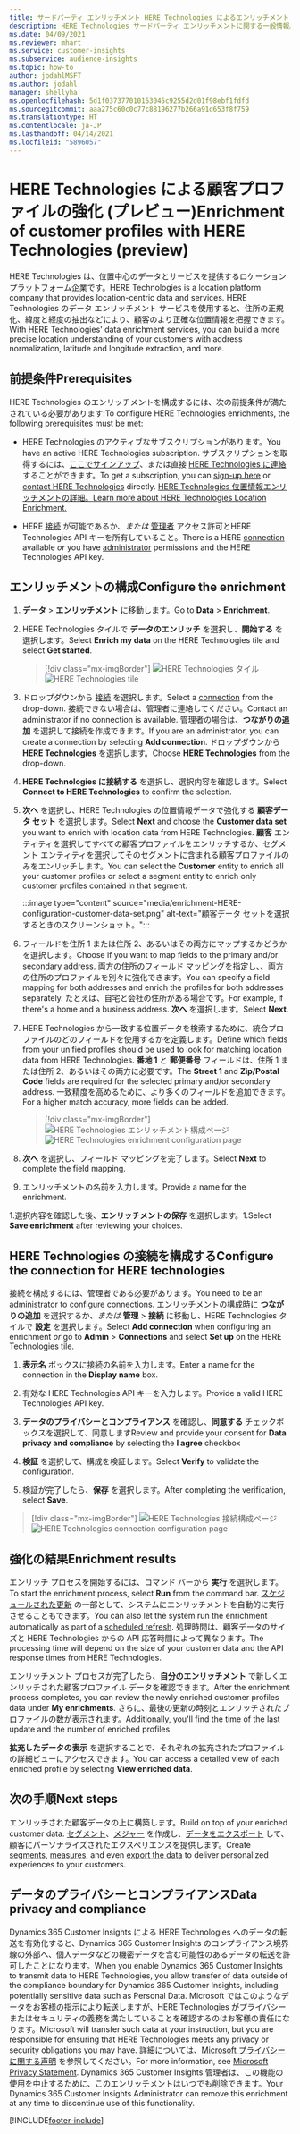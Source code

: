 ```yaml
---
title: サードパーティ エンリッチメント HERE Technologies によるエンリッチメント
description: HERE Technologies サードパーティ エンリッチメントに関する一般情報。
ms.date: 04/09/2021
ms.reviewer: mhart
ms.service: customer-insights
ms.subservice: audience-insights
ms.topic: how-to
author: jodahlMSFT
ms.author: jodahl
manager: shellyha
ms.openlocfilehash: 5d1f037377010153045c9255d2d01f98ebf1fdfd
ms.sourcegitcommit: aaa275c60c0c77c88196277b266a91d653f8f759
ms.translationtype: HT
ms.contentlocale: ja-JP
ms.lasthandoff: 04/14/2021
ms.locfileid: "5896057"
---
```

# <a name="enrichment-of-customer-profiles-with-here-technologies-preview"></a><span data-ttu-id="443a3-103">HERE Technologies による顧客プロファイルの強化 (プレビュー)</span><span class="sxs-lookup"><span data-stu-id="443a3-103">Enrichment of customer profiles with HERE Technologies (preview)</span></span>

<span data-ttu-id="443a3-104">HERE Technologies は、位置中心のデータとサービスを提供するロケーション プラットフォーム企業です。</span><span class="sxs-lookup"><span data-stu-id="443a3-104">HERE Technologies is a location platform company that provides location-centric data and services.</span></span> <span data-ttu-id="443a3-105">HERE Technologies のデータ エンリッチメント サービスを使用すると、住所の正規化、緯度と経度の抽出などにより、顧客のより正確な位置情報を把握できます。</span><span class="sxs-lookup"><span data-stu-id="443a3-105">With HERE Technologies' data enrichment services, you can build a more precise location understanding of your customers with address normalization, latitude and longitude extraction, and more.</span></span>

## <a name="prerequisites"></a><span data-ttu-id="443a3-106">前提条件</span><span class="sxs-lookup"><span data-stu-id="443a3-106">Prerequisites</span></span>

<span data-ttu-id="443a3-107">HERE Technologies のエンリッチメントを構成するには、次の前提条件が満たされている必要があります:</span><span class="sxs-lookup"><span data-stu-id="443a3-107">To configure HERE Technologies enrichments, the following prerequisites must be met:</span></span>

- <span data-ttu-id="443a3-108">HERE Technologies のアクティブなサブスクリプションがあります。</span><span class="sxs-lookup"><span data-stu-id="443a3-108">You have an active HERE Technologies subscription.</span></span> <span data-ttu-id="443a3-109">サブスクリプションを取得するには、[ここでサインアップ](https://developer.here.com/sign-up?utm_medium=referral&utm_source=Microsoft-Dynamics-CI&create=Freemium-Basic)、または直接 [HERE Technologies に連絡](https://developer.here.com/help?utm_medium=referral&utm_source=Microsoft-Dynamics-CI#how-can-we-help-you) することができます。</span><span class="sxs-lookup"><span data-stu-id="443a3-109">To get a subscription, you can [sign-up here](https://developer.here.com/sign-up?utm_medium=referral&utm_source=Microsoft-Dynamics-CI&create=Freemium-Basic) or [contact HERE Technologies](https://developer.here.com/help?utm_medium=referral&utm_source=Microsoft-Dynamics-CI#how-can-we-help-you) directly.</span></span> [<span data-ttu-id="443a3-110">HERE Technologies 位置情報エンリッチメントの詳細。</span><span class="sxs-lookup"><span data-stu-id="443a3-110">Learn more about HERE Technologies Location Enrichment.</span></span>](https://developer.here.com/location-enrichment?cid=Dev-MicrosoftDynamics-DB-0-Dev-&utm_source=MicrosoftDynamics&utm_medium=referral&utm_campaign=Online_Dev_ReferralMicrosoft)

- <span data-ttu-id="443a3-111">HERE [接続](connections.md) が可能であるか、*または* [管理者](permissions.md#administrator) アクセス許可とHERE Technologies API キーを所有していること。</span><span class="sxs-lookup"><span data-stu-id="443a3-111">There is a HERE [connection](connections.md) available *or* you have [administrator](permissions.md#administrator) permissions and the HERE Technologies API key.</span></span>

## <a name="configure-the-enrichment"></a><span data-ttu-id="443a3-112">エンリッチメントの構成</span><span class="sxs-lookup"><span data-stu-id="443a3-112">Configure the enrichment</span></span>

1. <span data-ttu-id="443a3-113">**データ** > **エンリッチメント** に移動します。</span><span class="sxs-lookup"><span data-stu-id="443a3-113">Go to **Data** > **Enrichment**.</span></span> 

1. <span data-ttu-id="443a3-114">HERE Technologies タイルで **データのエンリッチ** を選択し、**開始する** を選択します。</span><span class="sxs-lookup"><span data-stu-id="443a3-114">Select **Enrich my data** on the HERE Technologies tile and select **Get started**.</span></span>

   > [!div class="mx-imgBorder"]
   > <span data-ttu-id="443a3-115">![HERE Technologies タイル](media/HERE-tile.png "HERE Technologies タイル")</span><span class="sxs-lookup"><span data-stu-id="443a3-115">![HERE Technologies tile](media/HERE-tile.png "HERE Technologies tile")</span></span>

1. <span data-ttu-id="443a3-116">ドロップダウンから [接続](connections.md) を選択します。</span><span class="sxs-lookup"><span data-stu-id="443a3-116">Select a [connection](connections.md) from the drop-down.</span></span> <span data-ttu-id="443a3-117">接続できない場合は、管理者に連絡してください。</span><span class="sxs-lookup"><span data-stu-id="443a3-117">Contact  an administrator if no connection is available.</span></span> <span data-ttu-id="443a3-118">管理者の場合は、**つながりの追加** を選択して接続を作成できます。</span><span class="sxs-lookup"><span data-stu-id="443a3-118">If you are an administrator, you can create a connection by selecting **Add connection**.</span></span> <span data-ttu-id="443a3-119">ドロップダウンから **HERE Technologies** を選択します。</span><span class="sxs-lookup"><span data-stu-id="443a3-119">Choose **HERE Technologies** from the drop-down.</span></span> 

1. <span data-ttu-id="443a3-120">**HERE Technologies に接続する** を選択し、選択内容を確認します。</span><span class="sxs-lookup"><span data-stu-id="443a3-120">Select **Connect to HERE Technologies** to confirm the selection.</span></span>

1.  <span data-ttu-id="443a3-121">**次へ** を選択し、HERE Technologies の位置情報データで強化する **顧客データ セット** を選択します。</span><span class="sxs-lookup"><span data-stu-id="443a3-121">Select **Next** and choose the **Customer data set** you want to enrich with location data from HERE Technologies.</span></span> <span data-ttu-id="443a3-122">**顧客** エンティティを選択してすべての顧客プロファイルをエンリッチするか、セグメント エンティティを選択してそのセグメントに含まれる顧客プロファイルのみをエンリッチします。</span><span class="sxs-lookup"><span data-stu-id="443a3-122">You can select the **Customer** entity to enrich all your customer profiles or select a segment entity to enrich only customer profiles contained in that segment.</span></span>

    :::image type="content" source="media/enrichment-HERE-configuration-customer-data-set.png" alt-text="顧客データ セットを選択するときのスクリーンショット。":::

1. <span data-ttu-id="443a3-124">フィールドを住所 1 または住所 2、あるいはその両方にマップするかどうかを選択します。</span><span class="sxs-lookup"><span data-stu-id="443a3-124">Choose if you want to map fields to the primary and/or secondary address.</span></span> <span data-ttu-id="443a3-125">両方の住所のフィールド マッピングを指定し、、両方の住所のプロファイルを別々に強化できます。</span><span class="sxs-lookup"><span data-stu-id="443a3-125">You can specify a field mapping for both addresses and enrich the profiles for both addresses separately.</span></span> <span data-ttu-id="443a3-126">たとえば、自宅と会社の住所がある場合です。</span><span class="sxs-lookup"><span data-stu-id="443a3-126">For example, if there's a home and a business address.</span></span> <span data-ttu-id="443a3-127">**次へ** を選択します。</span><span class="sxs-lookup"><span data-stu-id="443a3-127">Select **Next**.</span></span>

1. <span data-ttu-id="443a3-128">HERE Technologies から一致する位置データを検索するために、統合プロファイルのどのフィールドを使用するかを定義します。</span><span class="sxs-lookup"><span data-stu-id="443a3-128">Define which fields from your unified profiles should be used to look for matching location data from HERE Technologies.</span></span> <span data-ttu-id="443a3-129">**番地 1** と **郵便番号** フィールドは、住所 1 または住所 2、あるいはその両方に必要です。</span><span class="sxs-lookup"><span data-stu-id="443a3-129">The **Street 1** and **Zip/Postal Code** fields are required for the selected primary and/or secondary address.</span></span> <span data-ttu-id="443a3-130">一致精度を高めるために、より多くのフィールドを追加できます。</span><span class="sxs-lookup"><span data-stu-id="443a3-130">For a higher match accuracy, more fields can be added.</span></span>

   > [!div class="mx-imgBorder"]
   > <span data-ttu-id="443a3-131">![HERE Technologies エンリッチメント構成ページ](media/enrichment-HERE-configuration.png "HERE Technologies エンリッチメント構成ページ")</span><span class="sxs-lookup"><span data-stu-id="443a3-131">![HERE Technologies enrichment configuration page](media/enrichment-HERE-configuration.png "HERE Technologies enrichment configuration page")</span></span>

1. <span data-ttu-id="443a3-132">**次へ** を選択し、フィールド マッピングを完了します。</span><span class="sxs-lookup"><span data-stu-id="443a3-132">Select **Next** to complete the field mapping.</span></span>

1. <span data-ttu-id="443a3-133">エンリッチメントの名前を入力します。</span><span class="sxs-lookup"><span data-stu-id="443a3-133">Provide a name for the enrichment.</span></span> 

<span data-ttu-id="443a3-134">1.選択内容を確認した後、**エンリッチメントの保存** を選択します。</span><span class="sxs-lookup"><span data-stu-id="443a3-134">1.Select **Save enrichment** after reviewing your choices.</span></span>

## <a name="configure-the-connection-for-here-technologies"></a><span data-ttu-id="443a3-135">HERE Technologies の接続を構成する</span><span class="sxs-lookup"><span data-stu-id="443a3-135">Configure the connection for HERE technologies</span></span> 

<span data-ttu-id="443a3-136">接続を構成するには、管理者である必要があります。</span><span class="sxs-lookup"><span data-stu-id="443a3-136">You need to be an administrator to configure connections.</span></span> <span data-ttu-id="443a3-137">エンリッチメントの構成時に **つながりの追加** を選択するか、*または* **管理** > **接続** に移動し、HERE Technologies タイルで **設定** を選択します。</span><span class="sxs-lookup"><span data-stu-id="443a3-137">Select **Add connection** when configuring an enrichment *or* go to **Admin** > **Connections** and select **Set up** on the HERE Technologies tile.</span></span>

1. <span data-ttu-id="443a3-138">**表示名** ボックスに接続の名前を入力します。</span><span class="sxs-lookup"><span data-stu-id="443a3-138">Enter a name for the connection in the **Display name** box.</span></span>

1. <span data-ttu-id="443a3-139">有効な HERE Technologies API キーを入力します。</span><span class="sxs-lookup"><span data-stu-id="443a3-139">Provide a valid HERE Technologies API key.</span></span>

1. <span data-ttu-id="443a3-140">**データのプライバシーとコンプライアンス** を確認し、**同意する** チェックボックスを選択して、同意します</span><span class="sxs-lookup"><span data-stu-id="443a3-140">Review and provide your consent for **Data privacy and compliance** by selecting the **I agree** checkbox</span></span>

1. <span data-ttu-id="443a3-141">**検証** を選択して、構成を検証します。</span><span class="sxs-lookup"><span data-stu-id="443a3-141">Select **Verify** to validate the configuration.</span></span>

1. <span data-ttu-id="443a3-142">検証が完了したら、**保存** を選択します。</span><span class="sxs-lookup"><span data-stu-id="443a3-142">After completing the verification, select **Save**.</span></span>

> [!div class="mx-imgBorder"]
   > <span data-ttu-id="443a3-143">![HERE Technologies 接続構成ページ](media/enrichment-HERE-connection.png "HERE Technologies 接続構成ページ")</span><span class="sxs-lookup"><span data-stu-id="443a3-143">![HERE Technologies connection configuration page](media/enrichment-HERE-connection.png "HERE Technologies connection configuration page")</span></span>

## <a name="enrichment-results"></a><span data-ttu-id="443a3-144">強化の結果</span><span class="sxs-lookup"><span data-stu-id="443a3-144">Enrichment results</span></span>

<span data-ttu-id="443a3-145">エンリッチ プロセスを開始するには、コマンド バーから **実行** を選択します。</span><span class="sxs-lookup"><span data-stu-id="443a3-145">To start the enrichment process, select **Run** from the command bar.</span></span> <span data-ttu-id="443a3-146">[スケジュールされた更新](system.md#schedule-tab) の一部として、システムにエンリッチメントを自動的に実行させることもできます。</span><span class="sxs-lookup"><span data-stu-id="443a3-146">You can also let the system run the enrichment automatically as part of a [scheduled refresh](system.md#schedule-tab).</span></span> <span data-ttu-id="443a3-147">処理時間は、顧客データのサイズと HERE Technologies からの API 応答時間によって異なります。</span><span class="sxs-lookup"><span data-stu-id="443a3-147">The processing time will depend on the size of your customer data and the API response times from HERE Technologies.</span></span>

<span data-ttu-id="443a3-148">エンリッチメント プロセスが完了したら、**自分のエンリッチメント** で新しくエンリッチされた顧客プロファイル データを確認できます。</span><span class="sxs-lookup"><span data-stu-id="443a3-148">After the enrichment process completes, you can review the newly enriched customer profiles data under **My enrichments**.</span></span> <span data-ttu-id="443a3-149">さらに、最後の更新の時刻とエンリッチされたプロファイルの数が表示されます。</span><span class="sxs-lookup"><span data-stu-id="443a3-149">Additionally, you'll find the time of the last update and the number of enriched profiles.</span></span>

<span data-ttu-id="443a3-150">**拡充したデータの表示** を選択することで、それぞれの拡充されたプロファイルの詳細ビューにアクセスできます。</span><span class="sxs-lookup"><span data-stu-id="443a3-150">You can access a detailed view of each enriched profile by selecting **View enriched data**.</span></span>

## <a name="next-steps"></a><span data-ttu-id="443a3-151">次の手順</span><span class="sxs-lookup"><span data-stu-id="443a3-151">Next steps</span></span>

<span data-ttu-id="443a3-152">エンリッチされた顧客データの上に構築します。</span><span class="sxs-lookup"><span data-stu-id="443a3-152">Build on top of your enriched customer data.</span></span> <span data-ttu-id="443a3-153">[セグメント](segments.md)、[メジャー](measures.md) を作成し、[データをエクスポート](export-destinations.md) して、顧客にパーソナライズされたエクスペリエンスを提供します。</span><span class="sxs-lookup"><span data-stu-id="443a3-153">Create [segments](segments.md), [measures](measures.md), and even [export the data](export-destinations.md) to deliver personalized experiences to your customers.</span></span>

## <a name="data-privacy-and-compliance"></a><span data-ttu-id="443a3-154">データのプライバシーとコンプライアンス</span><span class="sxs-lookup"><span data-stu-id="443a3-154">Data privacy and compliance</span></span>

<span data-ttu-id="443a3-155">Dynamics 365 Customer Insights による HERE Technologies へのデータの転送を有効化すると、Dynamics 365 Customer Insights のコンプライアンス境界線の外部へ、個人データなどの機密データを含む可能性のあるデータの転送を許可したことになります。</span><span class="sxs-lookup"><span data-stu-id="443a3-155">When you enable Dynamics 365 Customer Insights to transmit data to HERE Technologies, you allow transfer of data outside of the compliance boundary for Dynamics 365 Customer Insights, including potentially sensitive data such as Personal Data.</span></span> <span data-ttu-id="443a3-156">Microsoft ではこのようなデータをお客様の指示により転送しますが、HERE Technologies がプライバシーまたはセキュリティの義務を満たしていることを確認するのはお客様の責任になります。</span><span class="sxs-lookup"><span data-stu-id="443a3-156">Microsoft will transfer such data at your instruction, but you are responsible for ensuring that HERE Technologies meets any privacy or security obligations you may have.</span></span> <span data-ttu-id="443a3-157">詳細については、[Microsoft プライバシーに関する声明](https://go.microsoft.com/fwlink/?linkid=396732) を参照してください。</span><span class="sxs-lookup"><span data-stu-id="443a3-157">For more information, see [Microsoft Privacy Statement](https://go.microsoft.com/fwlink/?linkid=396732).</span></span>
<span data-ttu-id="443a3-158">Dynamics 365 Customer Insights 管理者は、この機能の使用を中止するために、このエンリッチメントはいつでも削除できます。</span><span class="sxs-lookup"><span data-stu-id="443a3-158">Your Dynamics 365 Customer Insights Administrator can remove this enrichment at any time to discontinue use of this functionality.</span></span>


[!INCLUDE[footer-include](../includes/footer-banner.md)]
